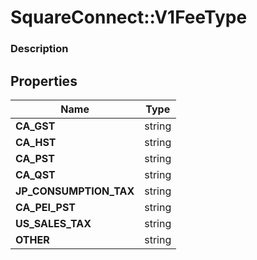 # SquareConnect::V1FeeType

### Description



## Properties
Name | Type
------------ | -------------
**CA_GST** | string
**CA_HST** | string
**CA_PST** | string
**CA_QST** | string
**JP_CONSUMPTION_TAX** | string
**CA_PEI_PST** | string
**US_SALES_TAX** | string
**OTHER** | string


